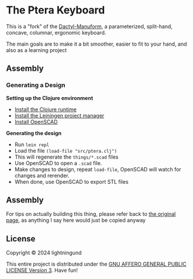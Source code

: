 # The Ptera Keyboard
This is a "fork" of the [Dactyl-Manuform](https://github.com/abstracthat/dactyl-manuform), a parameterized, split-hand, concave, columnar, ergonomic keyboard.

The main goals are to make it a bit smoother, easier to fit to your hand, and also as a learning project

## Assembly

### Generating a Design

**Setting up the Clojure environment**
* [Install the Clojure runtime](https://clojure.org)
* [Install the Leiningen project manager](http://leiningen.org/)
* [Install OpenSCAD](http://www.openscad.org/)

**Generating the design**
* Run `lein repl`
* Load the file `(load-file "src/ptera.clj")`
* This will regenerate the `things/*.scad` files
* Use OpenSCAD to open a `.scad` file.
* Make changes to design, repeat `load-file`, OpenSCAD will watch for changes and rerender.
* When done, use OpenSCAD to export STL files

## Assembly
For tips on actually building this thing, please refer back to [the original page](https://github.com/abstracthat/dactyl-manuform), as anything I say here would just be copied anyway

## License
Copyright © 2024 lightningund

This entire project is distributed under the [GNU AFFERO GENERAL PUBLIC LICENSE Version 3](LICENSE). Have fun!
